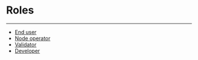 # Roles
----

* [End user](/parent-pages/user)
* [Node operator](/parent-pages/node)
* [Validator](/parent-pages/validator)
* [Developer](/parent-pages/dev)